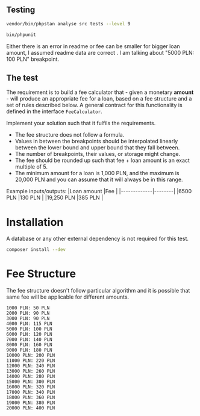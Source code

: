 ## Testing

```bash
vendor/bin/phpstan analyse src tests --level 9
```
```bash
bin/phpunit
```

Either there is an error in readme or fee can be smaller for bigger loan amount, I assumed readme data are correct
. I am talking about "5000 PLN: 100 PLN" breakpoint.

## The test

The requirement is to build a fee calculator that - given a monetary **amount** - will produce an appropriate fee for a loan, based on a fee structure and a set of rules described below. A general contract for this functionality is defined in the interface `FeeCalculator`.

Implement your solution such that it fulfils the requirements.

- The fee structure does not follow a formula.
- Values in between the breakpoints should be interpolated linearly between the lower bound and upper bound that they fall between.
- The number of breakpoints, their values, or storage might change.
- The fee should be rounded up such that fee + loan amount is an exact multiple of 5.
- The minimum amount for a loan is 1,000 PLN, and the maximum is 20,000 PLN and you can assume that it will always be in this range.

Example inputs/outputs:
|Loan amount  |Fee     |
|-------------|--------|
|6500 PLN     |130 PLN |
|19,250 PLN   |385 PLN |

# Installation
A database or any other external dependency is not required for this test.

```bash
composer install --dev
```

# Fee Structure
The fee structure doesn't follow particular algorithm and it is possible that same fee will be applicable for different amounts.

```
1000 PLN: 50 PLN
2000 PLN: 90 PLN
3000 PLN: 90 PLN
4000 PLN: 115 PLN
5000 PLN: 100 PLN
6000 PLN: 120 PLN
7000 PLN: 140 PLN
8000 PLN: 160 PLN
9000 PLN: 180 PLN
10000 PLN: 200 PLN
11000 PLN: 220 PLN
12000 PLN: 240 PLN
13000 PLN: 260 PLN
14000 PLN: 280 PLN
15000 PLN: 300 PLN
16000 PLN: 320 PLN
17000 PLN: 340 PLN
18000 PLN: 360 PLN
19000 PLN: 380 PLN
20000 PLN: 400 PLN
```
